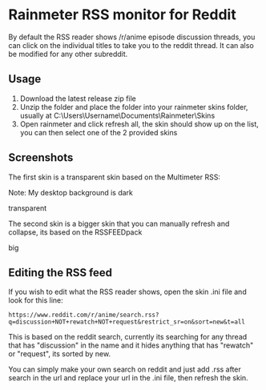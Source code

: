 # Rainmeter RSS monitor for Reddit

By default the RSS reader shows /r/anime episode discussion threads, you can click on the individual titles to take you to the reddit thread. It can also be modified for any other subreddit.

## Usage

1. Download the latest release zip file
2. Unzip the folder and place the folder into your rainmeter skins folder, usually at C:\Users\Username\Documents\Rainmeter\Skins
3. Open rainmeter and click refresh all, the skin should show up on the list, you can then select one of the 2 provided skins

## Screenshots

The first skin is a transparent skin based on the Multimeter RSS:

Note: My desktop background is dark

transparent

The second skin is a bigger skin that you can manually refresh and collapse, its based on the RSSFEEDpack

big
## Editing the RSS feed

If you wish to edit what the RSS reader shows, open the skin .ini file and look for this line:

`https://www.reddit.com/r/anime/search.rss?q=discussion+NOT+rewatch+NOT+request&restrict_sr=on&sort=new&t=all`

This is based on the reddit search, currently its searching for any thread that has "discussion" in the name and it hides anything that has "rewatch" or "request", its sorted by new.

You can simply make your own search on reddit and just add .rss after search in the url and replace your url in the .ini file, then refresh the skin.
